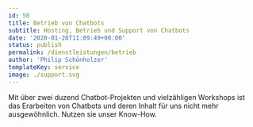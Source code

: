 ```yaml
---
id: 50
title: Betrieb von Chatbots
subtitle: Hosting, Betrieb und Support von Chatbots
date: '2020-01-26T11:09:49+00:00'
status: publish
permalink: /dienstleistungen/betrieb
author: 'Philip Schönholzer'
templateKey: service
image: ./support.svg
---
```


Mit über zwei duzend Chatbot-Projekten und vielzähligen Workshops ist das Erarbeiten von Chatbots und deren Inhalt für uns nicht mehr ausgewöhnlich. Nutzen sie unser Know-How.
